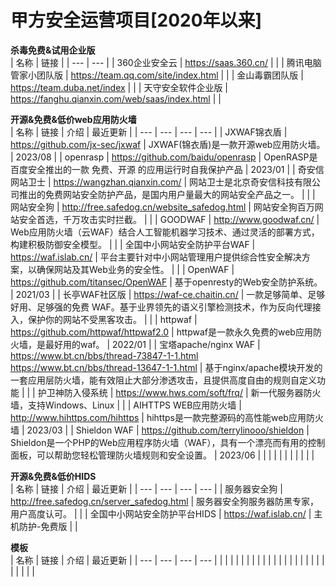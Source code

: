 # 甲方安全运营项目[2020年以来]

**杀毒免费&试用企业版**<br />
| 名称 | 链接 |
| --- | --- |
| 360企业安全云 | https://saas.360.cn/ |  |
| 腾讯电脑管家小团队版 | https://team.qq.com/site/index.html |  |
| 金山毒霸团队版 | https://team.duba.net/index |  |
| 天守安全软件企业版 | https://fanghu.qianxin.com/web/saas/index.html |  |

**开源&免费&低价web应用防火墙**<br />
| 名称 | 链接 | 介绍 | 最近更新 |
| --- | --- | --- | --- |
| JXWAF锦衣盾 | https://github.com/jx-sec/jxwaf | JXWAF(锦衣盾)是一款开源web应用防火墙。 | 2023/08  |
| openrasp | https://github.com/baidu/openrasp | OpenRASP是百度安全推出的一款 免费、开源 的应用运行时自我保护产品 | 2023/01 |
| 奇安信网站卫士 | https://wangzhan.qianxin.com/ | 网站卫士是北京奇安信科技有限公司推出的免费网站安全防护产品，是国内用户量最大的网站安全产品之一。 |   |
| 网站安全狗 | http://free.safedog.cn/website_safedog.html | 网站安全狗百万网站安全首选，千万攻击实时拦截。 |   |
| GOODWAF | http://www.goodwaf.cn/ | Web应用防火墙（云WAF）结合人工智能机器学习技术、通过灵活的部署方式，构建积极防御安全模型。 |   |
| 全国中小网站安全防护平台WAF | https://waf.islab.cn/ | 平台主要针对中小网站管理用户提供综合性安全解决方案，以确保网站及其Web业务的安全性。 |   |
| OpenWAF | https://github.com/titansec/OpenWAF | 基于openresty的Web安全防护系统。 |  2021/03 |
| 长亭WAF社区版 | https://waf-ce.chaitin.cn/ | 一款足够简单、足够好用、足够强的免费 WAF。基于业界领先的语义引擎检测技术，作为反向代理接入，保护你的网站不受黑客攻击。 |   |
| httpwaf | https://github.com/httpwaf/httpwaf2.0 | httpwaf是一款永久免费的web应用防火墙，是最好用的waf。 | 2022/01  |
| 宝塔apache/nginx WAF | https://www.bt.cn/bbs/thread-73847-1-1.html<br />https://www.bt.cn/bbs/thread-13647-1-1.html | 基于nginx/apache模块开发的一套应用层防火墙，能有效阻止大部分渗透攻击，且提供高度自由的规则自定义功能 |   |
| 护卫神防入侵系统 | https://www.hws.com/soft/frq/ | 新一代服务器防火墙，支持Windows、Linux |   |
| AIHTTPS WEB应用防火墙 | http://www.hihttps.com/hihttps | hihttps是一款完整源码的高性能web应用防火墙 | 2023/03  |
| Shieldon WAF | https://github.com/terrylinooo/shieldon | Shieldon是一个PHP的Web应用程序防火墙（WAF），具有一个漂亮而有用的控制面板，可以帮助您轻松管理防火墙规则和安全设置。 |  2023/06 |
|  |  |  |   |
|  |  |  |   |


**开源&免费&低价HIDS**<br />
| 名称 | 链接 | 介绍 | 最近更新 |
| --- | --- | --- | --- |
| 服务器安全狗 | http://free.safedog.cn/server_safedog.html |  服务器安全狗服务器防黑专家，用户高度认可。 |   |
| 全国中小网站安全防护平台HIDS | https://waf.islab.cn/ | 主机防护-免费版 |   |







**模板**<br />
| 名称 | 链接 | 介绍 | 最近更新 |
| --- | --- | --- | --- |
|  |  |  |   |
|  |  |  |   |
|  |  |  |   |
|  |  |  |   |
|  |  |  |   |
